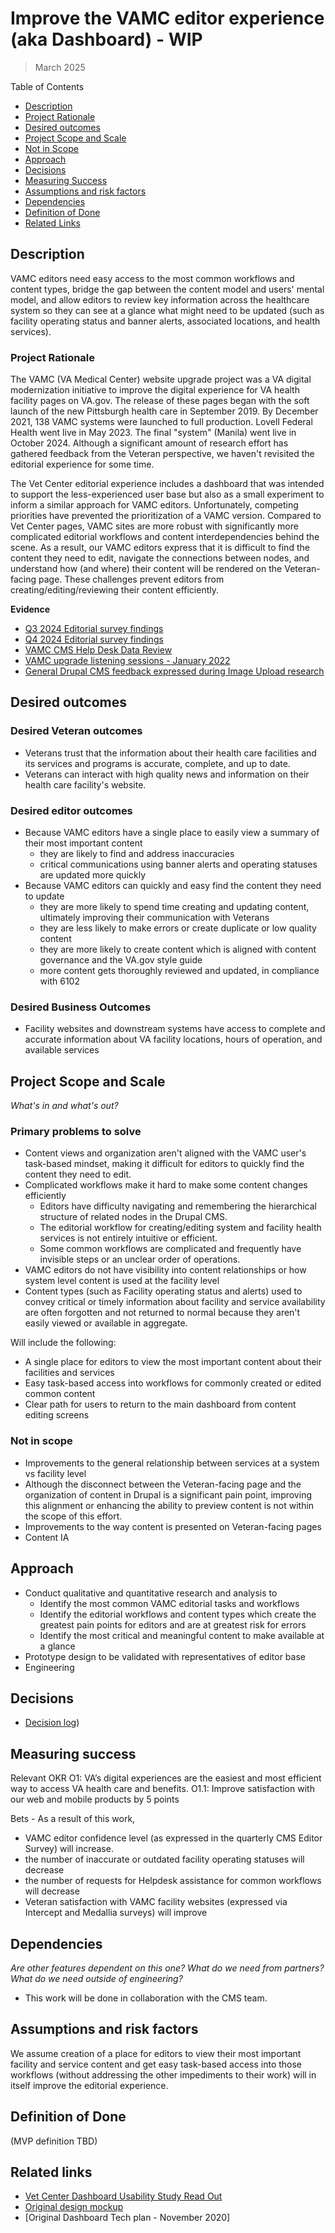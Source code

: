 # Improve the VAMC editor experience (aka Dashboard) - WIP
> March 2025

Table of Contents

- [Description](#description)
- [Project Rationale](#project-rationale)
- [Desired outcomes](#desired-outcomes)
- [Project Scope and Scale](#project-scope-and-scale)
- [Not in Scope](https://github.com/department-of-veterans-affairs/va.gov-team/blob/master/products/facilities/vet-centers/product-brief.md#not-in-scope)
- [Approach](#appraoch) 
- [Decisions](https://github.com/department-of-veterans-affairs/va.gov-team/blob/master/products/facilities/vet-centers/product-brief.md#decisions)
- [Measuring Success](https://github.com/department-of-veterans-affairs/va.gov-team/blob/master/products/facilities/vet-centers/product-brief.md#measuring-success)
- [Assumptions and risk factors](#assumptions-and-risk-factors)
- [Dependencies](#dependencies)
- [Definition of Done](#definition-of-done)
- [Related Links](#related-links)

## Description

VAMC editors need easy access to the most common workflows and content types, bridge the gap between the content model and users' mental model, and allow editors to review key information across the healthcare system so they can see at a glance what might need to be updated (such as facility operating status and banner alerts, associated locations, and health services). 

### Project Rationale
The VAMC (VA Medical Center) website upgrade project was a VA digital modernization initiative to improve the digital experience for VA health facility pages on VA.gov. The release of these pages began with the soft launch of the new Pittsburgh health care in September 2019. By December 2021, 138 VAMC systems were launched to full production. Lovell Federal Health went live in May 2023. The final "system" (Manila) went live in October 2024. Although a significant amount of research effort has gathered feedback from the Veteran perspective, we haven't revisited the editorial experience for some time. 

The Vet Center editorial experience includes a dashboard that was intended to support the less-experienced user base but also as a small experiment to inform a similar approach for VAMC editors. Unfortunately, competing priorities have prevented the prioritization of a VAMC version. Compared to Vet Center pages, VAMC sites are more robust with significantly more complicated editorial workflows and content interdependencies behind the scene. As a result, our VAMC editors express that it is difficult to find the content they need to edit, navigate the connections between nodes, and understand how (and where) their content will be rendered on the Veteran-facing page. These challenges prevent editors from creating/editing/reviewing their content efficiently.  

**Evidence**
- [Q3 2024 Editorial survey findings](https://github.com/department-of-veterans-affairs/va.gov-team/tree/da76837d3ae21ba73f0eccf2c517392aacff96d0/platform/cms/research/Drupal-Editor%20Survey_2024)
- [Q4 2024 Editorial survey findings](TBD)
- [VAMC CMS Help Desk Data Review](https://github.com/department-of-veterans-affairs/va.gov-team/blob/master/products/facilities/medical-centers/research/2024%20VAMC%20CMS/Desk%20Research-%20Help%20desk%2C%20KB%2C%20CMS%20audit/VAMC%20CMS%20Help%20Desk%20Data%20Findings.md#vamc-cms-help-desk-findings)
- [VAMC upgrade listening sessions - January 2022](https://github.com/department-of-veterans-affairs/va.gov-team/blob/da76837d3ae21ba73f0eccf2c517392aacff96d0/platform/cms/research/VAMC%20listening%20sessions%20Jan%202022/VAMC%20upgrade%20listening%20sessions.pdf)
- [General Drupal CMS feedback expressed during Image Upload research](https://github.com/department-of-veterans-affairs/va.gov-team/blob/da76837d3ae21ba73f0eccf2c517392aacff96d0/products/facilities/medical-centers/research/2024%20VAMC%20CMS/ImageUploader/PostStudy/Findings/Drupal%20CMS%20Image%20Upload%20Research%20Findings.md#cms-drupal-feedback)

## Desired outcomes

### Desired Veteran outcomes
- Veterans trust that the information about their health care facilities and its services and programs is accurate, complete, and up to date. 
- Veterans can interact with high quality news and information on their health care facility's website. 

### Desired editor outcomes
- Because VAMC editors have a single place to easily view a summary of their most important content
  - they are likely to find and address inaccuracies
  - critical communications using banner alerts and operating statuses are updated more quickly
- Because VAMC editors can quickly and easy find the content they need to update 
  - they are more likely to spend time creating and updating content, ultimately improving their communication with Veterans 
  - they are less likely to make errors or create duplicate or low quality content
  - they are more likely to create content which is aligned with content governance and the VA.gov style guide
  - more content gets thoroughly reviewed and updated, in compliance with 6102
 
### Desired Business Outcomes
- Facility websites and downstream systems have access to complete and accurate information about VA facility locations, hours of operation, and available services

## Project Scope and Scale
_What's in and what's out?_

### Primary problems to solve 
- Content views and organization aren't aligned with the VAMC user's task-based mindset, making it difficult for editors to quickly find the content they need to edit. 
- Complicated workflows make it hard to make some content changes efficiently 
  - Editors have difficulty navigating and remembering the hierarchical structure of related nodes in the Drupal CMS.
  - The editorial workflow for creating/editing system and facility health services is not entirely intuitive or efficient. 
  - Some common workflows are complicated and frequently have invisible steps or an unclear order of operations.
- VAMC editors do not have visibility into content relationships or how system level content is used at the facility level
- Content types (such as Facility operating status and alerts) used to convey critical or timely information about facility and service availability are often forgotten and not returned to normal because they aren't easily viewed or available in aggregate.

Will include the following:
- A single place for editors to view the most important content about their facilities and services
- Easy task-based access into workflows for commonly created or edited common content
- Clear path for users to return to the main dashboard from content editing screens

### Not in scope
- Improvements to the general relationship between services at a system vs facility level
- Although the disconnect between the Veteran-facing page and the organization of content in Drupal is a significant pain point, improving this alignment or enhancing the ability to preview content is not within the scope of this effort. 
- Improvements to the way content is presented on Veteran-facing pages
- Content IA

## Approach

- Conduct qualitative and quantitative research and analysis to
  - Identify the most common VAMC editorial tasks and workflows 
  - Identify the editorial workflows and content types which create the greatest pain points for editors and are at greatest risk for errors
  - Identify the most critical and meaningful content to make available at a glance
- Prototype design to be validated with representatives of editor base
- Engineering

## Decisions 

- [Decision log](https://github.com/department-of-veterans-affairs/va.gov-team/blob/master/products/facilities/medical-centers/initiatives/2025-improve-VAMC-editor-experience/decision-log.md))

## Measuring success

Relevant OKR
O1: VA’s digital experiences are the easiest and most efficient way to access VA health care and benefits.
O1.1: Improve satisfaction with our web and mobile products by 5 points

Bets - As a result of this work, 
- VAMC editor confidence level (as expressed in the quarterly CMS Editor Survey) will increase.
- the number of inaccurate or outdated facility operating statuses will decrease
- the number of requests for Helpdesk assistance for common workflows will decrease
- Veteran satisfaction with VAMC facility websites (expressed via Intercept and Medallia surveys) will improve

## Dependencies
_Are other features dependent on this one? What do we need from partners? What do we need outside of engineering?_
- This work will be done in collaboration with the CMS team. 

## Assumptions and risk factors
We assume creation of a place for editors to view their most important facility and service content and get easy task-based access into those workflows (without addressing the other impediments to their work) will in itself improve the editorial experience.  

## Definition of Done
(MVP definition TBD)

## Related links
- [Vet Center Dashboard Usability Study Read Out](https://github.com/department-of-veterans-affairs/va.gov-team/blob/master/platform/cms/research/vet-center/Vet.Center.Dashboard.Usability.Study.Read.Out.pdf)
- [Original design mockup](https://xd.adobe.com/view/4837c11c-b5b4-4439-84d7-5867919f9c42-1d64/?fullscreen)
- [Original Dashboard Tech plan - November 2020]
